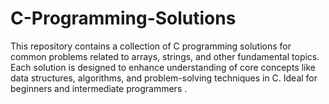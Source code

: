 # C-Programming-Solutions
This repository contains a collection of C programming solutions for common problems related to arrays, strings, and other fundamental topics. Each solution is designed to enhance understanding of core concepts like data structures, algorithms, and problem-solving techniques in C. Ideal for beginners and intermediate programmers .
